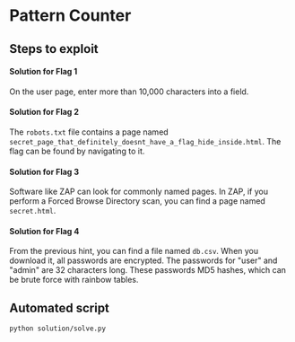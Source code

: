 # Pattern Counter

## Steps to exploit

#### Solution for Flag 1

On the user page, enter more than 10,000 characters into a field.

#### Solution for Flag 2

The `robots.txt` file contains a page named `secret_page_that_definitely_doesnt_have_a_flag_hide_inside.html`. The flag can be found by navigating to it.

#### Solution for Flag 3

Software like ZAP can look for commonly named pages. In ZAP, if you perform a Forced Browse Directory scan, you can find a page named `secret.html`.

#### Solution for Flag 4

From the previous hint, you can find a file named `db.csv`. When you download it, all passwords are encrypted. The passwords for "user" and "admin" are 32 characters long. These passwords MD5 hashes, which can be brute force with rainbow tables.

## Automated script

```shell
python solution/solve.py
```
